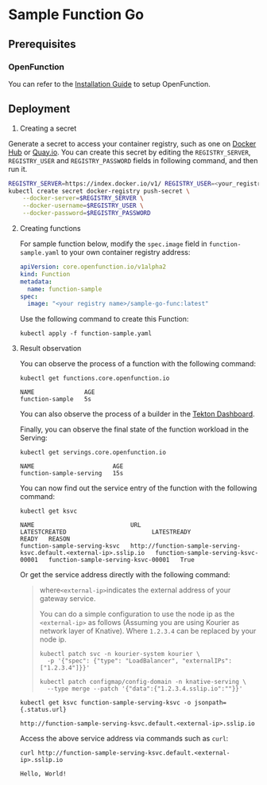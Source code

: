 # Sample Function Go

## Prerequisites

### OpenFunction

You can refer to the [Installation Guide](https://github.com/OpenFunction/OpenFunction#readme) to setup OpenFunction.

## Deployment

1. Creating a secret

Generate a secret to access your container registry, such as one on [Docker Hub](https://hub.docker.com/) or [Quay.io](https://quay.io/).
You can create this secret by editing the ``REGISTRY_SERVER``, ``REGISTRY_USER`` and ``REGISTRY_PASSWORD`` fields in following command, and then run it.

  ```bash
  REGISTRY_SERVER=https://index.docker.io/v1/ REGISTRY_USER=<your_registry_user> REGISTRY_PASSWORD=<your_registry_password>
  kubectl create secret docker-registry push-secret \
      --docker-server=$REGISTRY_SERVER \
      --docker-username=$REGISTRY_USER \
      --docker-password=$REGISTRY_PASSWORD
  ```

2. Creating functions

   For sample function below, modify the ``spec.image`` field in ``function-sample.yaml`` to your own container registry address:

    ```yaml
    apiVersion: core.openfunction.io/v1alpha2
    kind: Function
    metadata:
      name: function-sample
    spec:
      image: "<your registry name>/sample-go-func:latest"
    ```

   Use the following command to create this Function:

    ```shell
    kubectl apply -f function-sample.yaml
    ```

3. Result observation

   You can observe the process of a function with the following command:

    ```shell
    kubectl get functions.core.openfunction.io

    NAME              AGE
    function-sample   5s
    ```

   You can also observe the process of a builder in the [Tekton Dashboard](https://tekton.dev/docs/dashboard/).

   Finally, you can observe the final state of the function workload in the Serving:

    ```shell
    kubectl get servings.core.openfunction.io
     
    NAME                      AGE
    function-sample-serving   15s
    ```

   You can now find out the service entry of the function with the following command:

    ```shell
    kubectl get ksvc
     
    NAME                           URL                                                                  LATESTCREATED                        LATESTREADY                          READY   REASON
    function-sample-serving-ksvc   http://function-sample-serving-ksvc.default.<external-ip>.sslip.io   function-sample-serving-ksvc-00001   function-sample-serving-ksvc-00001   True
    ```

   Or get the service address directly with the following command:

   > where` <external-ip> `indicates the external address of your gateway service.
   >
   > You can do a simple configuration to use the node ip as the `<external-ip>` as follows  (Assuming you are using Kourier as network layer of Knative). Where `1.2.3.4` can be replaced by your node ip.
   >
   > ```shell
    > kubectl patch svc -n kourier-system kourier \
    >   -p '{"spec": {"type": "LoadBalancer", "externalIPs": ["1.2.3.4"]}}'
    > 
    > kubectl patch configmap/config-domain -n knative-serving \
    >   --type merge --patch '{"data":{"1.2.3.4.sslip.io":""}}'
    > ```

    ```shell
    kubectl get ksvc function-sample-serving-ksvc -o jsonpath={.status.url}
     
    http://function-sample-serving-ksvc.default.<external-ip>.sslip.io
    ```

   Access the above service address via commands such as ``curl``:

    ```shell
    curl http://function-sample-serving-ksvc.default.<external-ip>.sslip.io
     
    Hello, World!
    ```